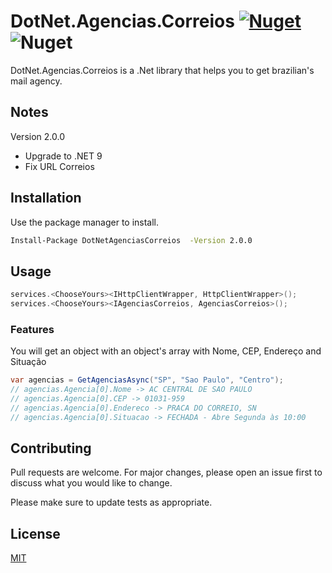 # DotNet.Agencias.Correios [![Nuget](https://img.shields.io/nuget/v/DotNetAgenciasCorreios)](https://www.nuget.org/packages/DotNetAgenciasCorreios/) ![Nuget](https://img.shields.io/nuget/dt/DotNetAgenciasCorreios)

DotNet.Agencias.Correios is a .Net library that helps you to get brazilian's mail agency.

## Notes
Version 2.0.0

- Upgrade to .NET 9
- Fix URL Correios

## Installation

Use the package manager to install.

```bash
Install-Package DotNetAgenciasCorreios  -Version 2.0.0
```

## Usage

```C#
services.<ChooseYours><IHttpClientWrapper, HttpClientWrapper>();
services.<ChooseYours><IAgenciasCorreios, AgenciasCorreios>();

```

### Features
You will get an object with an object's array with Nome, CEP, Endereço and Situação
```C#
var agencias = GetAgenciasAsync("SP", "Sao Paulo", "Centro");
// agencias.Agencia[0].Nome -> AC CENTRAL DE SAO PAULO
// agencias.Agencia[0].CEP -> 01031-959
// agencias.Agencia[0].Endereco -> PRACA DO CORREIO, SN
// agencias.Agencia[0].Situacao -> FECHADA - Abre Segunda às 10:00
```

## Contributing
Pull requests are welcome. For major changes, please open an issue first to discuss what you would like to change.

Please make sure to update tests as appropriate.

## License
[MIT](https://choosealicense.com/licenses/mit/)
